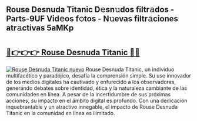 ## Rouse Desnuda Titanic D𝚎sn𝚞dos filtr𝚊dos - Parts-9UF Vid𝚎os f𝚘tos - N𝚞evas filtr𝚊ciones atr𝚊ctivas 5aMKp

# <h2><a href="http://mb7o1n.tromn.icu/?c=Rouse+Desnuda+Titanic">🔗👉👉👉 Rouse Desnuda Titanic 🔗🔗</a></h2>

[![Rouse Desnuda Titanic nuevo](https://i.imgur.com/pEAQMta.gif)](http://mb7o1n.tromn.icu/?c=Rouse+Desnuda+Titanic)
Rouse Desnuda Titanic, un individuo multifacético y paradójico, desafía la comprensión simple. Su uso innovador de los medios digitales ha cautivado y enfurecido a los observadores, generando debates sobre identidad, ética y la naturaleza cambiante de las comunidades en línea. A pesar de la incertidumbre de sus próximas acciones, su impacto en el ámbito digital es profundo. Con una dedicación inquebrantable y un atractivo innegable, el impacto de Rouse Desnuda Titanic en la comunidad en línea es ilimitado.
